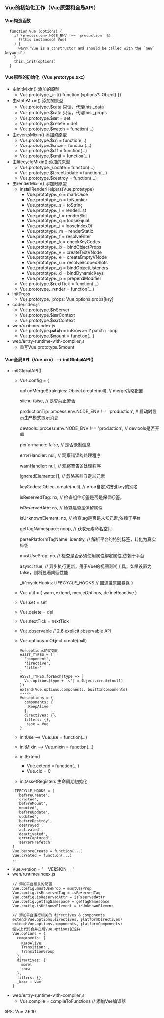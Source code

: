 ### Vue的初始化工作（Vue原型和全局API）
#### Vue构造函数
```
  function Vue (options) {
    if (process.env.NODE_ENV !== 'production' &&
      !(this instanceof Vue)
    ) {
      warn('Vue is a constructor and should be called with the `new` keyword')
    }
    this._init(options)
  }
```
#### Vue原型的初始化（Vue.prototype.xxx）
- 由initMixin() 添加的原型
  - Vue.prototype._init() function (options?: Object) {}
- 由stateMixin() 添加的原型
  - Vue.prototype.$data 只读，代理this._data
  - Vue.prototype.$data 只读，代理this._props
  - Vue.prototype.$set = set
  - Vue.prototype.$delete = del
  - Vue.prototype.$watch = function(...)
- 由eventsMixin() 添加的原型
  - Vue.prototype.$on = function(...)
  - Vue.prototype.$once = function(...)
  - Vue.prototype.$off = function(...)
  - Vue.prototype.$emit = function(...)
- 由lifecycleMixin() 添加的原型
  - Vue.prototype._update = function(...)
  - Vue.prototype.$forceUpdate = function(...)
  - Vue.prototype.$destroy = function(...)
- 由renderMixin() 添加的原型
  - installRenderHelpers(Vue.prototype)
    - Vue.prototype._o = markOnce
    - Vue.prototype._n = toNumber
    - Vue.prototype._s = toString
    - Vue.prototype._l = renderList
    - Vue.prototype._t = renderSlot
    - Vue.prototype._q = looseEqual
    - Vue.prototype._i = looseIndexOf
    - Vue.prototype._m = renderStatic
    - Vue.prototype._f = resolveFilter
    - Vue.prototype._k = checkKeyCodes
    - Vue.prototype._b = bindObjectProps
    - Vue.prototype._v = createTextVNode
    - Vue.prototype._e = createEmptyVNode
    - Vue.prototype._u = resolveScopedSlots
    - Vue.prototype._g = bindObjectListeners
    - Vue.prototype._d = bindDynamicKeys
    - Vue.prototype._p = prependModifier
  - Vue.prototype.$nextTick = function(...)
  - Vue.prototype._render = function(...)
- initProps
  - Vue.prototype._props: Vue.options.props[key]
- code/index.js
  - Vue.prototype.$isServer
  - Vue.prototype.$ssrContext
  - Vue.prototype.$ssrContext
- wen/runtime/index.js
  - Vue.prototype.__patch__ = inBrowser ? patch : noop
  - Vue.prototype.$mount = function(...)
- web/entry-runtime-with-compiler.js
  - 重写Vue.prototype.$mount
#### Vue全局API（Vue.xxx） --> initGlobalAPI()
- initGlobalAPI()
  - Vue.config =
    {

      optionMergeStrategies: Object.create(null), // merge策略配置

      silent: false, // 是否禁止警告

      productionTip: process.env.NODE_ENV !== 'production', // 启动时显示生产模式提示消息

      devtools: process.env.NODE_ENV !== 'production', // devtools是否开启

      performance: false, // 是否录制信息

      errorHandler: null, // 观察错误的处理程序

      warnHandler: null, // 观察警告的处理程序

      ignoredElements: [], // 忽略某些自定义元素

      keyCodes: Object.create(null), // v-on自定义按键key的别名

      isReservedTag: no, // 检查组件标签是否是保留标签。

      isReservedAttr: no, // 检查是否是保留属性

      isUnknownElement: no, // 检查tag是否是未知元素,依赖于平台
      
      getTagNamespace: noop, // 获取元素命名空间
      
      parsePlatformTagName: identity, // 解析平台的特别标签，转化为真实标签

      mustUseProp: no, // 检查是否必须使用属性绑定属性,依赖于平台

      async: true, // 异步执行更新，用于Vue的视图测试工具，如果设置为false，则将显著降低性能

      _lifecycleHooks: LIFECYCLE_HOOKS // 因遗留原因暴露
    }
  - Vue.util = {
    warn,
    extend,
    mergeOptions,
    defineReactive
  }
  - Vue.set = set
  - Vue.delete = del
  - Vue.nextTick = nextTick
  - Vue.observable // 2.6 explicit observable API
  - Vue.options = Object.create(null)
    ```
    Vue.options的初始化
    ASSET_TYPES = [
      'component',
      'directive',
      'filter'
    ]
    ASSET_TYPES.forEach(type => {
      Vue.options[type + 's'] = Object.create(null)
    })
    extend(Vue.options.components, builtInComponents)
    ---->
    Vue.options = {
      components: {
        KeepAlive
      },
      directives: {},
      filters: {},
      _base = Vue
    }
    ```
  - initUse --> Vue.use = function(...)
  - initMixin --> Vue.mixin = function(...)
  - initExtend
    - Vue.extend = function(...)
    - Vue.cid = 0
  - initAssetRegisters 生命周期初始化
  ```
  LIFECYCLE_HOOKS = [
    'beforeCreate',
    'created',
    'beforeMount',
    'mounted',
    'beforeUpdate',
    'updated',
    'beforeDestroy',
    'destroyed',
    'activated',
    'deactivated',
    'errorCaptured',
    'serverPrefetch'
  ]
  Vue.beforeCreate = function(...)
  Vue.created = function(...)
  ...
  ```
- Vue.version = ' __VERSION __ '
- wen/runtime/index.js
  ```
  // 添加平台相关的配置
  Vue.config.mustUseProp = mustUseProp
  Vue.config.isReservedTag = isReservedTag
  Vue.config.isReservedAttr = isReservedAttr
  Vue.config.getTagNamespace = getTagNamespace
  Vue.config.isUnknownElement = isUnknownElement

  // 添加平台运行相关的 directives & components
  extend(Vue.options.directives, platformDirectives)
  extend(Vue.options.components, platformComponents)
  经以上代码合并之后Vue.options长这样
  Vue.options = {
    components: {
      KeepAlive，
      Transition: ,
      TransitionGroup
    },
    directives: {
      model
      show
    },
    filters: {},
    _base = Vue
  }
  ```
- web/entry-runtime-with-compiler.js
  - Vue.compile = compileToFunctions // 添加Vue编译器

》PS: Vue 2.6.10